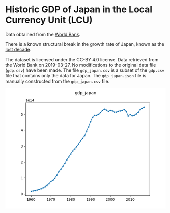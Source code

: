 # Historic GDP of Japan in the Local Currency Unit (LCU)

Data obtained from the [World 
Bank](https://data.worldbank.org/indicator/NY.GDP.MKTP.CN?locations=JP).

There is a known structural break in the growth rate of Japan, known as the 
[lost decade](https://en.wikipedia.org/wiki/Lost_Decade_(Japan)).

The dataset is licensed under the CC-BY 4.0 license. Data retrieved from the 
World Bank on 2019-03-27. No modifications to the original data file 
(``gdp.csv``) have been made. The file ``gdp_japan.csv`` is a subset of the 
``gdp.csv`` file that contains only the data for Japan. The ``gdp_japan.json`` 
file is manually constructed from the ``gdp_japan.csv`` file.

![Plot of gdp_japan dataset](./gdp_japan.png)
